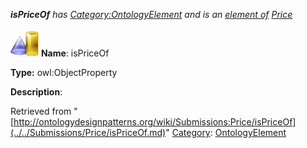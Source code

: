 ___isPriceOf__ has [Category:OntologyElement](../../Category/OntologyElement.md "Category:OntologyElement") and is an [element of](../../Property/ElementOf.md "Property:ElementOf") [Price](../../Submissions/Price.md "Submissions:Price")_


  




[![ObjectProperty](../../images/thumb/c/c3/ObjectProperty.gif/45px-ObjectProperty.gif)](../../Image/ObjectProperty.gif.md "ObjectProperty")
__Name__: isPriceOf 


__Type:__ owl:ObjectProperty 


__Description__: 





Retrieved from "[http://ontologydesignpatterns.org/wiki/Submissions:Price/isPriceOf](../../Submissions/Price/isPriceOf.md)"
 [Category](http://ontologydesignpatterns.org/wiki/Special:Categories "Special:Categories"): [OntologyElement](../../Category/OntologyElement.md "Category:OntologyElement")